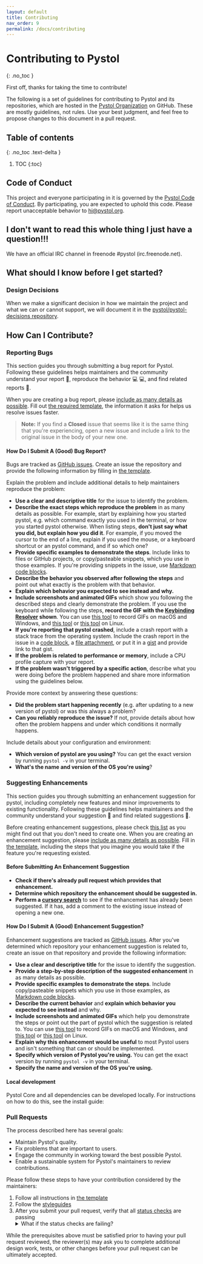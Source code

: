 ```yaml
---
layout: default
title: Contributing
nav_order: 9
permalink: /docs/contributing
---
```


# Contributing to Pystol
{: .no_toc }

First off, thanks for taking the time to contribute!

The following is a set of guidelines for contributing to Pystol and its repositories,
which are hosted in the [Pystol Organization](https://github.com/pystol) on GitHub.
These are mostly guidelines, not rules. Use your best judgment, and feel free to
propose changes to this document in a pull request.

## Table of contents
{: .no_toc .text-delta }

1. TOC
{:toc}

## Code of Conduct

This project and everyone participating in it is governed by the
[Pystol Code of Conduct](CODE_OF_CONDUCT.md). By participating,
you are expected to uphold this code. Please report unacceptable
behavior to [hi@pystol.org](mailto:hi@pystol.org).

## I don't want to read this whole thing I just have a question!!!

We have an official IRC channel in freenode #pystol (irc.freenode.net).

## What should I know before I get started?

### Design Decisions

When we make a significant decision in how we maintain the project
and what we can or cannot support, we will document it in the
[pystol/pystol-decisions repository](https://github.com/pystol/pystol-decisions).

## How Can I Contribute?

### Reporting Bugs

This section guides you through submitting a
bug report for Pystol.
Following these guidelines helps maintainers and the community understand
your report :pencil:, reproduce the behavior :computer: :computer:, and find
related reports :mag_right:.

When you are creating a bug
report, please [include as many details as possible](#how-do-i-submit-a-good-bug-report).
Fill out [the required template](https://github.com/pystol/.github/blob/master/.github/ISSUE_TEMPLATE/bug_report.md),
the information it asks for helps us resolve issues faster.

> **Note:** If you find a **Closed** issue that seems like it is the same
thing that you're experiencing, open a new issue and include a link to the original
issue in the body of your new one.

#### How Do I Submit A (Good) Bug Report?

Bugs are tracked as [GitHub issues](https://guides.github.com/features/issues/).
Create an issue the repository and provide the following information by filling
in [the template](https://github.com/pystol/.github/blob/master/.github/ISSUE_TEMPLATE/bug_report.md).

Explain the problem and include additional details to help maintainers reproduce the problem:

* **Use a clear and descriptive title** for the issue to identify the problem.
* **Describe the exact steps which reproduce the problem** in as many details as possible. For example, start by
explaining how you started pystol, e.g. which command exactly you used in the terminal, or how you started pystol otherwise.
When listing steps, **don't just say what you did, but explain how you did it**. For example, if you moved the cursor to
the end of a line, explain if you used the mouse, or a keyboard shortcut or an pystol command, and if so which one?
* **Provide specific examples to demonstrate the steps**. Include links to files or GitHub projects, or copy/pasteable
snippets, which you use in those examples. If you're providing snippets in the issue, use [Markdown code blocks](https://help.github.com/articles/markdown-basics/#multiple-lines).
* **Describe the behavior you observed after following the steps** and point out what exactly is the problem with that behavior.
* **Explain which behavior you expected to see instead and why.**
* **Include screenshots and animated GIFs** which show you following the described steps and clearly demonstrate the
problem. If you use the keyboard while following the steps, **record the GIF with the
[Keybinding Resolver](https://github.com/pystol/keybinding-resolver) shown**. You can use
[this tool](https://www.cockos.com/licecap/) to record GIFs on macOS and Windows, and
[this tool](https://github.com/colinkeenan/silentcast) or [this tool](https://github.com/GNOME/byzanz) on Linux.
* **If you're reporting that pystol crashed**, include a crash report with a stack trace from the operating system.
Include the crash report in the issue in a [code block](https://help.github.com/articles/markdown-basics/#multiple-lines),
a [file attachment](https://help.github.com/articles/file-attachments-on-issues-and-pull-requests/), or put it in a [gist](https://gist.github.com/) and provide link to that gist.
* **If the problem is related to performance or memory**, include a CPU profile capture with your report.
* **If the problem wasn't triggered by a specific action**, describe what you were doing before the problem happened and
share more information using the guidelines below.

Provide more context by answering these questions:

* **Did the problem start happening recently** (e.g. after updating to a new version of pystol) or was this always a problem?
* **Can you reliably reproduce the issue?** If not, provide details about how often the problem happens and under which conditions it normally happens.

Include details about your configuration and environment:

* **Which version of pystol are you using?** You can get the exact version by running `pystol -v` in your terminal.
* **What's the name and version of the OS you're using**?

### Suggesting Enhancements

This section guides you through submitting an enhancement suggestion for pystol,
including completely new features and minor improvements to existing functionality.
Following these guidelines helps maintainers and the community understand your
suggestion :pencil: and find related suggestions :mag_right:.

Before creating enhancement suggestions, please check [this list](#before-submitting-an-enhancement-suggestion) as you might find out
that you don't need to create one. When you are creating an enhancement suggestion, please
[include as many details as possible](#how-do-i-submit-a-good-enhancement-suggestion).
Fill in [the template](https://github.com/pystol/.github/blob/master/.github/ISSUE_TEMPLATE/feature_request.md),
including the steps that you imagine you would take if the feature you're requesting existed.

#### Before Submitting An Enhancement Suggestion

* **Check if there's already pull request which provides that enhancement.**
* **Determine which repository the enhancement should be suggested in.**
* **Perform a [cursory search](https://github.com/search?q=+is%3Aissue+user%3Apystol)** to see if the enhancement has
already been suggested. If it has, add a comment to the existing issue instead of opening a new one.

#### How Do I Submit A (Good) Enhancement Suggestion?

Enhancement suggestions are tracked as [GitHub issues](https://guides.github.com/features/issues/).
After you've determined which repository your enhancement suggestion is related to,
create an issue on that repository and provide the following information:

* **Use a clear and descriptive title** for the issue to identify the suggestion.
* **Provide a step-by-step description of the suggested enhancement** in as many details as possible.
* **Provide specific examples to demonstrate the steps**. Include copy/pasteable snippets which
you use in those examples, as [Markdown code blocks](https://help.github.com/articles/markdown-basics/#multiple-lines).
* **Describe the current behavior** and **explain which behavior you expected to see instead** and why.
* **Include screenshots and animated GIFs** which help you demonstrate the steps or point out the
part of pystol which the suggestion is related to. You can use [this tool](https://www.cockos.com/licecap/) to record
GIFs on macOS and Windows, and [this tool](https://github.com/colinkeenan/silentcast) or [this tool](https://github.com/GNOME/byzanz) on Linux.
* **Explain why this enhancement would be useful** to most Pystol users and isn't something that can or should be implemented.
* **Specify which version of Pystol you're using.** You can get the exact version by running `pystol -v` in your terminal.
* **Specify the name and version of the OS you're using.**

#### Local development

Pystol Core and all dependencies can be developed locally. For instructions on how to
do this, see the install guide:

### Pull Requests

The process described here has several goals:

- Maintain Pystol's quality.
- Fix problems that are important to users.
- Engage the community in working toward the best possible Pystol.
- Enable a sustainable system for Pystol's maintainers to review contributions.

Please follow these steps to have your contribution considered by the maintainers:

1. Follow all instructions in [the template](PULL_REQUEST_TEMPLATE.md)
2. Follow the [styleguides](#styleguides)
3. After you submit your pull request, verify that all [status checks](https://help.github.com/articles/about-status-checks/)
are passing <details><summary>What if the status checks are failing?</summary>If a status check is failing, and you believe that
the failure is unrelated to your change, please leave a comment on the pull request explaining why you believe the failure is unrelated.
A maintainer will re-run the status check for you. If we conclude that the failure was a false positive, then we will open an issue to
track that problem with our status check suite.</details>

While the prerequisites above must be satisfied prior to having your pull request reviewed, the reviewer(s) may ask you to complete
additional design work, tests, or other changes before your pull request can be ultimately accepted.
